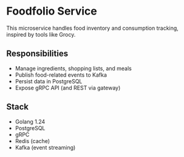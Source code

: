 # Foodfolio Service

This microservice handles food inventory and consumption tracking, inspired by tools like Grocy.

## Responsibilities

- Manage ingredients, shopping lists, and meals
- Publish food-related events to Kafka
- Persist data in PostgreSQL
- Expose gRPC API (and REST via gateway)

## Stack

- Golang 1.24
- PostgreSQL
- gRPC
- Redis (cache)
- Kafka (event streaming)